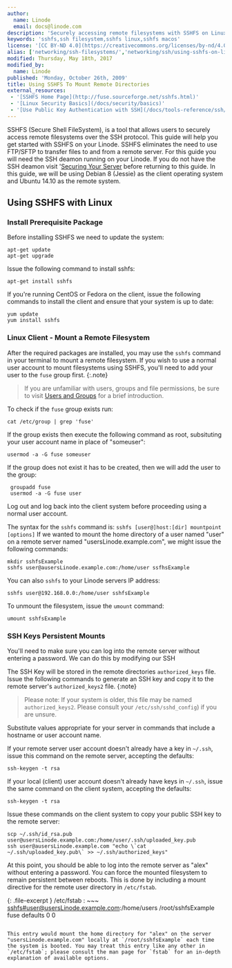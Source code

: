 ```yaml
---
author:
  name: Linode
  email: docs@linode.com
description: 'Securely accessing remote filesystems with SSHFS on Linux.'
keywords: 'sshfs,ssh filesystem,sshfs linux,sshfs macos'
license: '[CC BY-ND 4.0](https://creativecommons.org/licenses/by-nd/4.0)'
alias: ['networking/ssh-filesystems/','networking/ssh/using-sshfs-on-linux-and-macos-x/']
modified: Thursday, May 18th, 2017
modified_by:
  name: Linode
published: 'Monday, October 26th, 2009'
title: Using SSHFS To Mount Remote Directories
external_resources:
 - '[SSHFS Home Page](http://fuse.sourceforge.net/sshfs.html)'
 - '[Linux Security Basics](/docs/security/basics)'
 - '[Use Public Key Authentication with SSH](/docs/tools-reference/ssh/use-public-key-authentication-with-ssh)'
---
```


SSHFS (Secure Shell FileSystem), is a tool that allows users to securely access remote filesystems over the SSH protocol. This guide will help you get started with SSHFS on your Linode. SSHFS eliminates the need to use FTP/SFTP to transfer files to and from a remote server. For this guide you will need the SSH deamon running on your Linode. If you do not have the SSH deamon visit '[Securing Your Server](/docs/security/securing-your-server.md) before returning to this guide. 
In this guide, we will be using Debian 8 (Jessie) as the client operating system and Ubuntu 14.10 as the remote system. 

## Using SSHFS with Linux

### Install Prerequisite Package

Before installing SSHFS we need to update the system: 

    apt-get update
    apt-get upgrade

Issue the following command to install sshfs:

    apt-get install sshfs
	

If you're running CentOS or Fedora on the client, issue the following commands to install the client and ensure that your system is up to date:

    yum update
    yum install sshfs

### Linux Client - Mount a Remote Filesystem

After the required packages are installed, you may use the `sshfs` command in your terminal to mount a remote filesystem. If you wish to use a normal user account to mount filesystems using SSHFS, you'll need to add your user to the `fuse` group first. 
{:.note}
> If you are unfamiliar with users, groups and file permissions, be sure to visit [Users and Groups](/docs/tools-reference/linux-users-and-groups) for a brief introduction. 

To check if the `fuse` group exists run: 
	
	cat /etc/group | grep 'fuse' 

If the group exists then execute the following command as root, subsituting your user account name in place of "someuser":
	
	usermod -a -G fuse someuser 

If the group does not exist it has to be created, then we will add the user to the group: 
	 
	 groupadd fuse
	 usermod -a -G fuse user 
	
Log out and log back into the client system before proceeding using a normal user account.

The syntax for the `sshfs` command is: `sshfs [user@]host:[dir] mountpoint [options]`
If we wanted to mount the home directory of a user named "user" on a remote server named "usersLinode.example.com", we might issue the following commands:

    mkdir sshfsExample
    sshfs user@ausersLinode.example.com:/home/user ssfhsExample


You can also `sshfs` to your Linode servers IP address: 
	
	sshfs user@192.168.0.0:/home/user sshfsExample
	
To unmount the filesystem, issue the `umount` command:

    umount sshfsExample
	

### SSH Keys Persistent Mounts

You'll need to make sure you can log into the remote server without entering a password. We can do this by modifying our SSH 

The SSH Key will be stored in the remote directories `authorized_keys` file. Issue the following commands to generate an SSH key and copy it to the remote server's `authorized_keys2` file. 
{:note}
>Please note: If your system is older, this file may be named `authorized_keys2`. Please consult your `/etc/ssh/sshd_config`) if you are unsure. 

Substitute values appropriate for your server in commands that include a hostname or user account name.

If your remote server user account doesn't already have a key in `~/.ssh`, issue this command on the remote server, accepting the defaults:

    ssh-keygen -t rsa

If your local (client) user account doesn't already have keys in `~/.ssh`, issue the same command on the client system, accepting the defaults:

    ssh-keygen -t rsa

Issue these commands on the client system to copy your public SSH key to the remote server:

    scp ~/.ssh/id_rsa.pub user@usersLinode.example.com:/home/user/.ssh/uploaded_key.pub
    ssh user@ausersLinode.example.com "echo \`cat ~/.ssh/uploaded_key.pub\` >> ~/.ssh/authorized_keys"

At this point, you should be able to log into the remote server as "alex" without entering a password. 
You can force the mounted filesystem to remain persistent between reboots. This is done by including a mount directive for the remote user directory in `/etc/fstab`.  

{: .file-excerpt }
/etc/fstab
: ~~~
	<sshfs#user@usersLinode.example.com>:/home/users /root/sshfsExample fuse defaults 0 0
~~~

This entry would mount the home directory for "alex" on the server "usersLinode.example.com" locally at `/root/sshfsExample` each time the system is booted. You may treat this entry like any other in `/etc/fstab`; please consult the man page for `fstab` for an in-depth explanation of available options.


